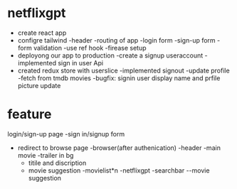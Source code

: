 # netflixgpt
- create react app
- configre tailwind
-header
-routing of app
-login form
-sign-up form
-form validation
-use ref hook
-firease setup
- deployong our app to production
-create a signup useraccount
-implemented sign in user Api
- created redux store with userslice
-implemented signout
-update profile
-fetch from tmdb movies
-bugfix: signin user display name and prfile picture update
 # feature

 login/sign-up page
 -sign in/signup form
 - redirect to browse page
 -browser(after authenication)
    -header
    -main movie
      -trailer in bg
      - titile and discription
      - movie suggestion
      -movielist*n
-netflixgpt
  -searchbar
  --movie suggestion



